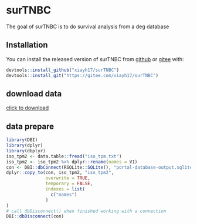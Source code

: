 
<!-- README.md is generated from README.Rmd. Please edit that file -->

# surTNBC

<!-- badges: start -->
<!-- badges: end -->

The goal of surTNBC is to do survival analysis from a deg database

## Installation

You can install the released version of surTNBC from
[github](https://github.com/xiayh17/surTNBC) or [gitee](https://gitee.com/xiayh17/surTNBC) with:

``` r
devtools::install_github("xiayh17/surTNBC")
devtools::install_git("https://gitee.com/xiayh17/surTNBC")
```

## download data

[click to
download](https://yonghexia-my.sharepoint.com/:t:/g/personal/xiayh_yonghexia_onmicrosoft_com/Ef6PWaUOVFRDrEJ04nsXmfkByKL0DY1h8jBnjd2UyOiuig?e=4Vsmkx)

## data prepare

``` r
library(DBI)
library(dplyr)
library(dbplyr)
iso_tpm2 <- data.table::fread("iso_tpm.txt")
iso_tpm2 <- iso_tpm2 %>% dplyr::rename(names = V1)
con <- DBI::dbConnect(RSQLite::SQLite(), "portal-database-output.sqlite")
dplyr::copy_to(con, iso_tpm2, "iso_tpm2",
               overwrite = TRUE,
               temporary = FALSE, 
               indexes = list(
                 c("names")
               )
)
# call dbDisconnect() when finished working with a connection 
DBI::dbDisconnect(con)
```
